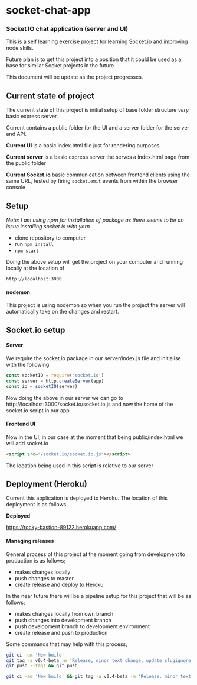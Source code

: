 # socket-chat-app

### Socket IO chat application (server and UI)

This is a self learning exercise project for learning Socket.io and improving node skills.

Future plan is to get this project into a position that it could be used as a base for similar Socket projects in the future

This document will be update as the project progresses.


## Current state of project
The current state of this project is initial setup of base folder structure *very* basic express server.

Current contains a public folder for the UI and a server folder for the server and API.

**Current UI** is a basic index.html file just for rendering purposes

**Current server** is a basic express server the serves a index.html page from the public folder

**Current Socket.io** basic communication between frontend clients using the same URL, tested by firing `socket.emit` events from within the browser console

## Setup

*Note: I am using npm for installation of package as there seems to be an issue installing socket.io with yarn*

- clone repository to computer
- run `npm install`
- `npm start`

Doing the above setup will get the project on your computer and running locally at the location of

`http://localhost:3000`

#### nodemon
This project is using nodemon so when you run the project the server will automatically take on the changes and restart.

## Socket.io setup

#### Server
We require the socket.io package in our server/index.js file and initialise with the following

```js
const socketIO = require('socket.io')
const server = http.createServer(app)
const io = socketIO(server)
```
Now doing the above in our server we can go to http://localhost:3000/socket.io/socket.io.js and now the home of the socket.io script in our app

#### Frontend UI
Now in the UI, in our case at the moment that being public/index.html we will add socket.io

```html
<script src="/socket.io/socket.io.js"></script>
```

The location being used in this script is relative to our server

## Deployment (Heroku)

Current this application is deployed to Heroku. The location of this deployment is as follows

**Deployed**

https://rocky-bastion-89122.herokuapp.com/

#### Managing releases
General process of this project at the moment going from development to production is as follows;

- makes changes locally
- push changes to master
- create release and deploy to Heroku

In the near future there will be a pipeline setup for this project that will be as follows;

- makes changes locally from own branch
- push changes into development branch
- push development branch to development environment
- create release and push to production

Some commands that may help with this process;

```sh
git ci -am 'New build'
git tag -a v0.4-beta -m 'Release, minor text change, update slugignore'
git push --tags && git push
```

```sh
git ci -am 'New build' && git tag -a v0.4-beta -m 'Release, minor text change, update slugignore' && git push --tags && git push
```
